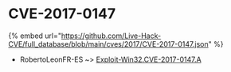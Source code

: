 # CVE-2017-0147
{% embed url="https://github.com/Live-Hack-CVE/full_database/blob/main/cves/2017/CVE-2017-0147.json" %}

* RobertoLeonFR-ES ~> [Exploit-Win32.CVE-2017-0147.A](https://www.alice-snow.ru/2017/database/cve-2017-0147/exploit-win32.cve-2017-0147.a-robertoleonfr-es)